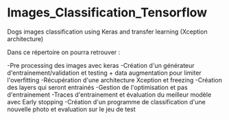 # Images_Classification_Tensorflow
Dogs images classification using Keras and transfer learning (Xception architecture) 

  Dans ce répertoire on pourra retrouver :

  -Pre processing des images avec keras
  -Création d'un générateur d'entrainement/validation et testing + data augmentation pour limiter l'overfitting
  -Récupération d'une architecture Xception et freezing
  -Création des layers qui seront entrainés
  -Gestion de l'optimisation et pas d'entrainement
  -Traces d'entrainement et évaluation du meilleur modèle avec Early stopping
  -Création d'un programme de classification d'une nouvelle photo et evaluation sur le jeu de test


